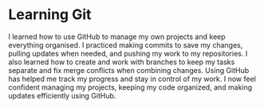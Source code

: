 #  Learning Git

I learned how to use GitHub to manage my own projects and keep everything organised. I practiced making commits to save my changes, pulling updates when needed, and pushing my work to my repositories. I also learned how to create and work with branches to keep my tasks separate and fix merge conflicts when combining changes. 
Using GitHub has helped me track my progress and stay in control of my work. I now feel confident managing my projects, keeping my code organized, and making updates efficiently using GitHub.

